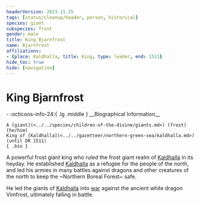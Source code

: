 ```yaml
---
headerVersion: 2023.11.25
tags: [status/cleanup/header, person, historical]
species: giant
subspecies: frost
gender: male
title: King Bjarnfrost
name: Bjarnfrost
affiliations:
- {place: Kaldhalla, title: King, type: leader, end: 1511}
hide_toc: true
hide: [navigation]
---
```

# King Bjarnfrost
<div class="grid cards ext-narrow-margin ext-one-column" markdown>
- :octicons-info-24:{ .lg .middle } __Biographical Information__

    A [giant](<../../species/children-of-the-divine/giants.md>) (frost) (he/him)  
    King of [Kaldhalla](<../../gazetteer/northern-green-sea/kaldhalla.md>) (until DR 1511)  
    { .bio }

</div>




A powerful frost giant king who ruled the frost giant realm of [Kaldhalla](<../../gazetteer/northern-green-sea/kaldhalla.md>) in its heyday. He established [Kaldhalla](<../../gazetteer/northern-green-sea/kaldhalla.md>) as a refugee for the people of the north, and led his armies in many battles against dragons and other creatures of the north to keep the ~Northern Boreal Forest~ safe. 

He led the giants of [Kaldhalla](<../../gazetteer/northern-green-sea/kaldhalla.md>) into [war](<../../events/1500s/vimfrost-s-war.md>) against the ancient white dragon Vimfrost, ultimately falling in battle. 